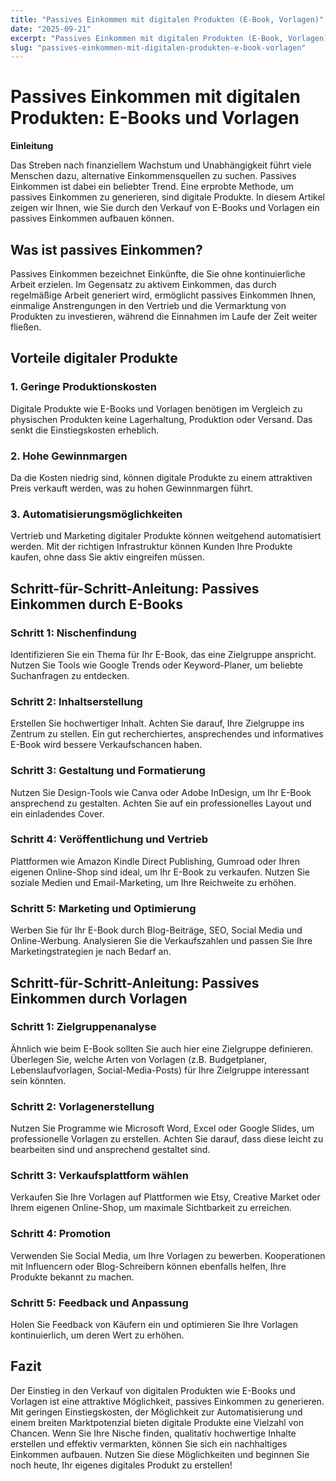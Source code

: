 ```yaml
---
title: "Passives Einkommen mit digitalen Produkten (E-Book, Vorlagen)"
date: "2025-09-21"
excerpt: "Passives Einkommen mit digitalen Produkten (E-Book, Vorlagen)"
slug: "passives-einkommen-mit-digitalen-produkten-e-book-vorlagen"
---
```


# Passives Einkommen mit digitalen Produkten: E-Books und Vorlagen

**Einleitung**

Das Streben nach finanziellem Wachstum und Unabhängigkeit führt viele Menschen dazu, alternative Einkommensquellen zu suchen. Passives Einkommen ist dabei ein beliebter Trend. Eine erprobte Methode, um passives Einkommen zu generieren, sind digitale Produkte. In diesem Artikel zeigen wir Ihnen, wie Sie durch den Verkauf von E-Books und Vorlagen ein passives Einkommen aufbauen können.

## Was ist passives Einkommen?

Passives Einkommen bezeichnet Einkünfte, die Sie ohne kontinuierliche Arbeit erzielen. Im Gegensatz zu aktivem Einkommen, das durch regelmäßige Arbeit generiert wird, ermöglicht passives Einkommen Ihnen, einmalige Anstrengungen in den Vertrieb und die Vermarktung von Produkten zu investieren, während die Einnahmen im Laufe der Zeit weiter fließen.

## Vorteile digitaler Produkte

### 1. Geringe Produktionskosten

Digitale Produkte wie E-Books und Vorlagen benötigen im Vergleich zu physischen Produkten keine Lagerhaltung, Produktion oder Versand. Das senkt die Einstiegskosten erheblich.

### 2. Hohe Gewinnmargen

Da die Kosten niedrig sind, können digitale Produkte zu einem attraktiven Preis verkauft werden, was zu hohen Gewinnmargen führt. 

### 3. Automatisierungsmöglichkeiten

Vertrieb und Marketing digitaler Produkte können weitgehend automatisiert werden. Mit der richtigen Infrastruktur können Kunden Ihre Produkte kaufen, ohne dass Sie aktiv eingreifen müssen.

## Schritt-für-Schritt-Anleitung: Passives Einkommen durch E-Books

### Schritt 1: Nischenfindung

Identifizieren Sie ein Thema für Ihr E-Book, das eine Zielgruppe anspricht. Nutzen Sie Tools wie Google Trends oder Keyword-Planer, um beliebte Suchanfragen zu entdecken.

### Schritt 2: Inhaltserstellung

Erstellen Sie hochwertiger Inhalt. Achten Sie darauf, Ihre Zielgruppe ins Zentrum zu stellen. Ein gut recherchiertes, ansprechendes und informatives E-Book wird bessere Verkaufschancen haben.

### Schritt 3: Gestaltung und Formatierung

Nutzen Sie Design-Tools wie Canva oder Adobe InDesign, um Ihr E-Book ansprechend zu gestalten. Achten Sie auf ein professionelles Layout und ein einladendes Cover.

### Schritt 4: Veröffentlichung und Vertrieb

Plattformen wie Amazon Kindle Direct Publishing, Gumroad oder Ihren eigenen Online-Shop sind ideal, um Ihr E-Book zu verkaufen. Nutzen Sie soziale Medien und Email-Marketing, um Ihre Reichweite zu erhöhen.

### Schritt 5: Marketing und Optimierung

Werben Sie für Ihr E-Book durch Blog-Beiträge, SEO, Social Media und Online-Werbung. Analysieren Sie die Verkaufszahlen und passen Sie Ihre Marketingstrategien je nach Bedarf an.

## Schritt-für-Schritt-Anleitung: Passives Einkommen durch Vorlagen

### Schritt 1: Zielgruppenanalyse

Ähnlich wie beim E-Book sollten Sie auch hier eine Zielgruppe definieren. Überlegen Sie, welche Arten von Vorlagen (z.B. Budgetplaner, Lebenslaufvorlagen, Social-Media-Posts) für Ihre Zielgruppe interessant sein könnten.

### Schritt 2: Vorlagenerstellung

Nutzen Sie Programme wie Microsoft Word, Excel oder Google Slides, um professionelle Vorlagen zu erstellen. Achten Sie darauf, dass diese leicht zu bearbeiten sind und ansprechend gestaltet sind.

### Schritt 3: Verkaufsplattform wählen

Verkaufen Sie Ihre Vorlagen auf Plattformen wie Etsy, Creative Market oder Ihrem eigenen Online-Shop, um maximale Sichtbarkeit zu erreichen.

### Schritt 4: Promotion

Verwenden Sie Social Media, um Ihre Vorlagen zu bewerben. Kooperationen mit Influencern oder Blog-Schreibern können ebenfalls helfen, Ihre Produkte bekannt zu machen.

### Schritt 5: Feedback und Anpassung

Holen Sie Feedback von Käufern ein und optimieren Sie Ihre Vorlagen kontinuierlich, um deren Wert zu erhöhen.

## Fazit

Der Einstieg in den Verkauf von digitalen Produkten wie E-Books und Vorlagen ist eine attraktive Möglichkeit, passives Einkommen zu generieren. Mit geringen Einstiegskosten, der Möglichkeit zur Automatisierung und einem breiten Marktpotenzial bieten digitale Produkte eine Vielzahl von Chancen. Wenn Sie Ihre Nische finden, qualitativ hochwertige Inhalte erstellen und effektiv vermarkten, können Sie sich ein nachhaltiges Einkommen aufbauen. Nutzen Sie diese Möglichkeiten und beginnen Sie noch heute, Ihr eigenes digitales Produkt zu erstellen!
